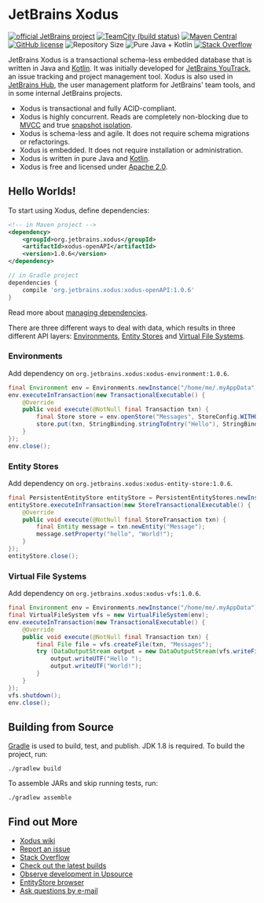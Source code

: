 # JetBrains Xodus

[![official JetBrains project](http://jb.gg/badges/official.svg)](https://confluence.jetbrains.com/display/ALL/JetBrains+on+GitHub)
[![TeamCity (build status)](https://img.shields.io/teamcity/http/teamcity.jetbrains.com/s/Xodus_Build.svg)](http://teamcity.jetbrains.com/viewType.html?buildTypeId=Xodus_Build&guest=1)
[![Maven Central](https://maven-badges.herokuapp.com/maven-central/org.jetbrains.xodus/xodus-openAPI/badge.svg)](http://search.maven.org/#search%7Cga%7C1%7Corg.jetbrains.xodus)
[![GitHub license](https://img.shields.io/hexpm/l/plug.svg)](http://www.apache.org/licenses/LICENSE-2.0.html)
![Repository Size](https://reposs.herokuapp.com/?path=JetBrains/xodus)
![Pure Java + Kotlin](https://img.shields.io/badge/100%25-java%2bkotlin-orange.svg)
[![Stack Overflow](http://img.shields.io/:stack%20overflow-xodus-brightgreen.svg)](http://stackoverflow.com/questions/tagged/xodus)

JetBrains Xodus is a transactional schema-less embedded database that is written in Java and [Kotlin](https://kotlinlang.org).
It was initially developed for [JetBrains YouTrack](http://jetbrains.com/youtrack), an issue tracking and project
management tool. Xodus is also used in [JetBrains Hub](https://jetbrains.com/hub), the user management platform
for JetBrains' team tools, and in some internal JetBrains projects.

- Xodus is transactional and fully ACID-compliant.
- Xodus is highly concurrent. Reads are completely non-blocking due to [MVCC](https://en.wikipedia.org/wiki/Multiversion_concurrency_control) and
true [snapshot isolation](https://en.wikipedia.org/wiki/Snapshot_isolation).
- Xodus is schema-less and agile. It does not require schema migrations or refactorings.
- Xodus is embedded. It does not require installation or administration.
- Xodus is written in pure Java and [Kotlin](https://kotlinlang.org).
- Xodus is free and licensed under [Apache 2.0](http://www.apache.org/licenses/LICENSE-2.0.html).

## Hello Worlds!

To start using Xodus, define dependencies:
```xml
<!-- in Maven project -->
<dependency>
    <groupId>org.jetbrains.xodus</groupId>
    <artifactId>xodus-openAPI</artifactId>
    <version>1.0.6</version>
</dependency>
```
```groovy
// in Gradle project
dependencies {
    compile 'org.jetbrains.xodus:xodus-openAPI:1.0.6'
}
```
Read more about [managing dependencies](https://github.com/JetBrains/xodus/wiki/Managing-Dependencies).

There are three different ways to deal with data, which results in three different API layers: [Environments](https://github.com/JetBrains/xodus/wiki/Environments), [Entity Stores](https://github.com/JetBrains/xodus/wiki/Entity-Stores) and [Virtual File Systems](https://github.com/JetBrains/xodus/wiki/Virtual-File-Systems).
 
### Environments

Add dependency on `org.jetbrains.xodus:xodus-environment:1.0.6`.

```java
final Environment env = Environments.newInstance("/home/me/.myAppData");
env.executeInTransaction(new TransactionalExecutable() {
    @Override
    public void execute(@NotNull final Transaction txn) {
        final Store store = env.openStore("Messages", StoreConfig.WITHOUT_DUPLICATES, txn)
        store.put(txn, StringBinding.stringToEntry("Hello"), StringBinding.stringToEntry("World!"));
    }
});
env.close();
```
### Entity Stores

Add dependency on `org.jetbrains.xodus:xodus-entity-store:1.0.6`.

```java
final PersistentEntityStore entityStore = PersistentEntityStores.newInstance("/home/me/.myAppData");
entityStore.executeInTransaction(new StoreTransactionalExecutable() {
    @Override
    public void execute(@NotNull final StoreTransaction txn) {
        final Entity message = txn.newEntity("Message");
        message.setProperty("hello", "World!");
    }
});
entityStore.close();
```
### Virtual File Systems

Add dependency on `org.jetbrains.xodus:xodus-vfs:1.0.6`.

```java
final Environment env = Environments.newInstance("/home/me/.myAppData");
final VirtualFileSystem vfs = new VirtualFileSystem(env);
env.executeInTransaction(new TransactionalExecutable() {
    @Override
    public void execute(@NotNull final Transaction txn) {
        final File file = vfs.createFile(txn, "Messages");
        try (DataOutputStream output = new DataOutputStream(vfs.writeFile(txn, file))) {
            output.writeUTF("Hello ");
            output.writeUTF("World!");
        }
    }
});
vfs.shutdown();
env.close(); 
```

## Building from Source
[Gradle](http://www.gradle.org) is used to build, test, and publish. JDK 1.8 is required. To build the project, run:

    ./gradlew build

To assemble JARs and skip running tests, run:

    ./gradlew assemble

## Find out More
- [Xodus wiki](https://github.com/JetBrains/xodus/wiki)
- [Report an issue](https://youtrack.jetbrains.com/issues/XD)
- [Stack Overflow](http://stackoverflow.com/questions/tagged/xodus)
- [Check out the latest builds](https://teamcity.jetbrains.com/viewType.html?buildTypeId=Xodus_Build)
- [Observe development in Upsource](https://upsource.jetbrains.com/Xodus/view)
- [EntityStore browser](https://github.com/lehvolk/xodus-entity-browser)
- <a href="mailto:xodus-feedback@jetbrains.com">Ask questions by e-mail</a>
